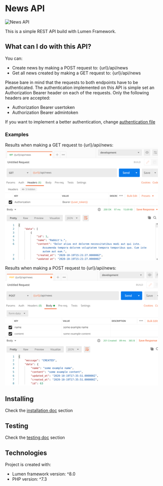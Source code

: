 # News API

![News API](https://github.com/daluj/newsAPI/workflows/News%20API/badge.svg)

This is a simple REST API build with Lumen Framework.

## What can I do with this API?
You can:
- Create news by making a POST request to: {url}/api/news
- Get all news created by making a GET request to: {url}/api/news 

Please bare in mind that the requests to both endpoints have to be authenticated. The authentication implemented on this API is simple set an Authorization Bearer header on each of the requests. Only the following headers are accepted:
* Authorization Bearer usertoken
* Authorization Bearer admintoken

If you want to implement a better authentication, change [authentication file](app/Http/Middleware/Authenticate.php)

### Examples

Results when making a GET request to {url}/api/news:
![alt text](postman/get_news.png)

Results when making a POST request to {url}/api/news:
![alt text](postman/create_news.png)

## Installing

Check the [installation doc](INSTALLING.md) section

## Testing

Check the [testing doc](TESTING.md) section

## Technologies

Project is created with:
* Lumen framework version: ^8.0
* PHP version: ^7.3
